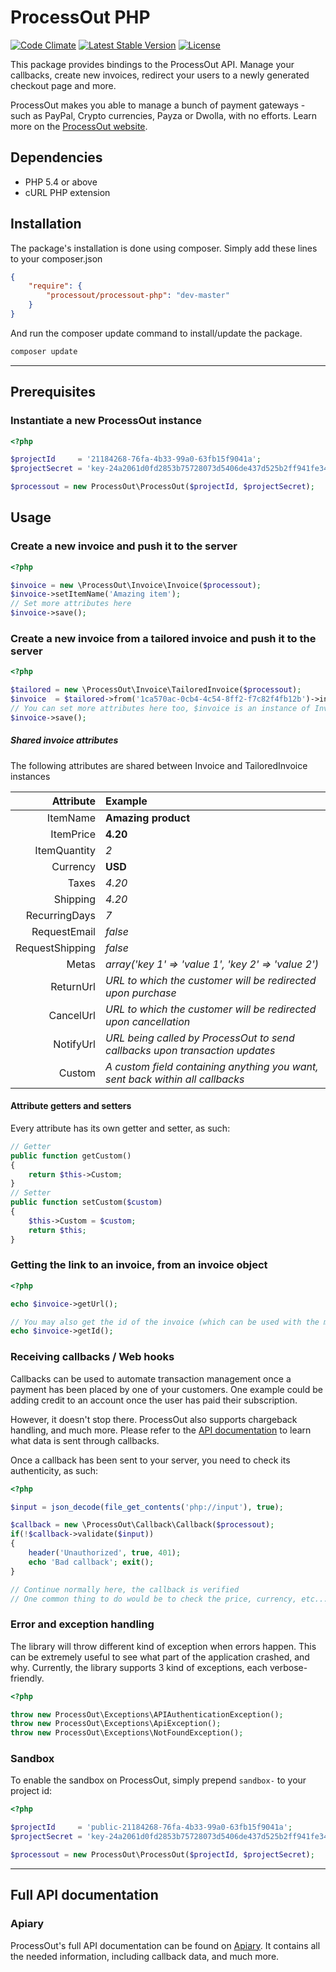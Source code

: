 ProcessOut PHP
==============

[![Code Climate](https://codeclimate.com/github/ProcessOut/processout-php/badges/gpa.svg)](https://codeclimate.com/github/ProcessOut/processout-php)
[![Latest Stable Version](https://poser.pugx.org/processout/processout-php/v/stable)](https://packagist.org/packages/processout/processout-php)
[![License](https://poser.pugx.org/processout/processout-php/license)](https://packagist.org/packages/processout/processout-php)

This package provides bindings to the ProcessOut API. Manage your callbacks, create new invoices,
redirect your users to a newly generated checkout page and more.

ProcessOut makes you able to manage a bunch of payment gateways - such as PayPal, Crypto currencies, Payza or Dwolla, with no efforts. Learn more on the [ProcessOut website](https://www.processout.com).

Dependencies
------------

* PHP 5.4 or above
* cURL PHP extension

Installation
------------

The package's installation is done using composer. Simply add these lines to your composer.json

``` json
{
	"require": {
		"processout/processout-php": "dev-master"
	}
}
```

And run the composer update command to install/update the package.

``` sh
composer update
```

-------------------------

Prerequisites
-------------

### Instantiate a new ProcessOut instance

``` php
<?php

$projectId     = '21184268-76fa-4b33-99a0-63fb15f9041a';
$projectSecret = 'key-24a2061d0fd2853b75728073d5406de437d525b2ff941fe34ca061cb2180d0f8';

$processout = new ProcessOut\ProcessOut($projectId, $projectSecret);
```

Usage
-----

### Create a new invoice and push it to the server

``` php
<?php

$invoice = new \ProcessOut\Invoice\Invoice($processout);
$invoice->setItemName('Amazing item');
// Set more attributes here
$invoice->save();
```

### Create a new invoice from a tailored invoice and push it to the server

``` php
<?php

$tailored = new \ProcessOut\Invoice\TailoredInvoice($processout);
$invoice  = $tailored->from('1ca570ac-0cb4-4c54-8ff2-f7c82f4fb12b')->invoice();
// You can set more attributes here too, $invoice is an instance of Invoice
$invoice->save();
```


##### Shared invoice attributes

The following attributes are shared between Invoice and TailoredInvoice instances

|  Attribute  | Example |
| ------------:|:---------- |
| ItemName | **Amazing product** |
| ItemPrice | **4.20** |
| ItemQuantity | *2* |
| Currency  | **USD** |
| Taxes | *4.20* |
| Shipping  | *4.20* |
| RecurringDays | *7* |
| RequestEmail | *false* |
| RequestShipping | *false* |
| Metas | *array('key 1' => 'value 1', 'key 2' => 'value 2')* |
| ReturnUrl | *URL to which the customer will be redirected upon purchase* |
| CancelUrl | *URL to which the customer will be redirected upon cancellation* |
| NotifyUrl | *URL being called by ProcessOut to send callbacks upon transaction updates* |
| Custom   | *A custom field containing anything you want, sent back within all callbacks* |

#### Attribute getters and setters

Every attribute has its own getter and setter, as such:

``` php
// Getter
public function getCustom()
{
    return $this->Custom;
}
// Setter
public function setCustom($custom)
{
    $this->Custom = $custom;
    return $this;
}
```

### Getting the link to an invoice, from an invoice object

``` php
<?php

echo $invoice->getUrl();

// You may also get the id of the invoice (which can be used with the modal)
echo $invoice->getId();
```


### Receiving callbacks / Web hooks

Callbacks can be used to automate transaction management once a payment has been placed by one of your customers. One example could be adding credit to an account once the user has paid their subscription.

However, it doesn't stop there. ProcessOut also supports chargeback handling, and much more. Please refer to the [API documentation](http://docs.processout.apiary.io/#) to learn what data is sent through callbacks.

Once a callback has been sent to your server, you need to check its authenticity, as such:

``` php
<?php

$input = json_decode(file_get_contents('php://input'), true);

$callback = new \ProcessOut\Callback\Callback($processout);
if(!$callback->validate($input))
{
	header('Unauthorized', true, 401);
	echo 'Bad callback'; exit();
}

// Continue normally here, the callback is verified
// One common thing to do would be to check the price, currency, etc...
```

### Error and exception handling

The library will throw different kind of exception when errors happen.
This can be extremely useful to see what part of the application crashed,
and why.
Currently, the library supports 3 kind of exceptions, each verbose-friendly.

``` php
<?php

throw new ProcessOut\Exceptions\APIAuthenticationException();
throw new ProcessOut\Exceptions\ApiException();
throw new ProcessOut\Exceptions\NotFoundException();
```

### Sandbox

To enable the sandbox on ProcessOut, simply prepend `sandbox-` to your project id:

``` php
<?php

$projectId     = 'public-21184268-76fa-4b33-99a0-63fb15f9041a';
$projectSecret = 'key-24a2061d0fd2853b75728073d5406de437d525b2ff941fe34ca061cb2180d0f8';

$processout = new ProcessOut\ProcessOut($projectId, $projectSecret);
```

-------------------------

Full API documentation
----------------------

### Apiary

ProcessOut's full API documentation can be found on [Apiary](http://docs.processout.apiary.io). It contains all the needed information, including callback data, and much more.
